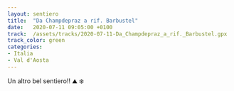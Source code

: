 ```yaml
---
layout: sentiero
title:  "Da Champdepraz a rif. Barbustel"
date:   2020-07-11 09:05:00 +0100
track:  /assets/tracks/2020-07-11-Da_Champdepraz_a_rif._Barbustel.gpx
track_color: green
categories:
- Italia
- Val d'Aosta
---
```


Un altro bel sentiero!! :mountain: :snowflake: